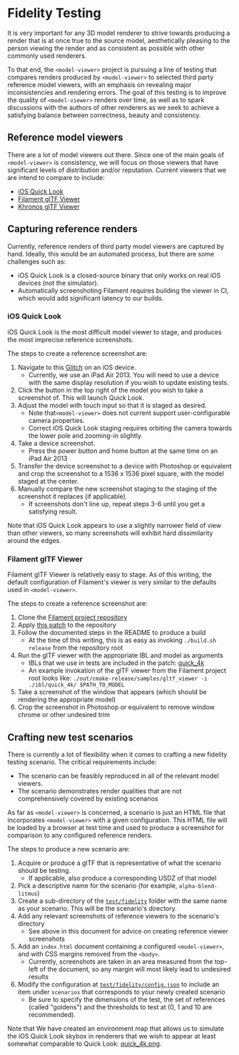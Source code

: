 # Fidelity Testing

It is very important for any 3D model renderer to strive towards producing a
render that is at once true to the source model, aesthetically pleasing to the
person viewing the render and as consistent as possible with other commonly
used renderers.

To that end, the `<model-viewer>` project is pursuing a line of testing that
compares renders produced by `<model-viewer>` to selected third party reference
model viewers, with an emphasis on revealing major inconsistencies and rendering
errors. The goal of this testing is to improve the quality of `<model-viewer>`
renders over time, as well as to spark discussions with the authors of other
renderers as we seek to achieve a satisfying balance between correctness,
beauty and consistency.

## Reference model viewers

There are a lot of model viewers out there. Since one of the main goals of
`<model-viewer>` is consistency, we will focus on those viewers that have
significant levels of distribution and/or reputation. Current viewers that we
are intend to compare to include:

 - [iOS Quick Look](https://developer.apple.com/arkit/gallery/)
 - [Filament glTF Viewer](https://github.com/google/filament/blob/master/samples/gltf_viewer.cpp)
 - [Khronos glTF Viewer](https://github.com/KhronosGroup/glTF-WebGL-PBR/tree/reference-viewer)

## Capturing reference renders

Currently, reference renders of third party model viewers are captured by hand.
Ideally, this would be an automated process, but there are some challenges such
as:

 - iOS Quick Look is a closed-source binary that only works on real iOS devices
   (not the simulator).
 - Automatically screenshoting Filament requires building the viewer in CI,
   which would add significant latency to our builds.

### iOS Quick Look

iOS Quick Look is the most difficult model viewer to stage, and produces the
most imprecise reference screenshots.

The steps to create a reference screenshot are:

 1. Navigate to this [Glitch](http://lopsided-motion.glitch.me/usdz.html) on an
    iOS device.
      - Currently, we use an iPad Air 2013. You will need to use a device with
        the same display resolution if you wish to update existing tests.
 2. Click the button in the top right of the model you wish to take a screenshot
    of. This will launch Quick Look.
 3. Adjust the model with touch input so that it is staged as desired.
      - Note that`<model-viewer>` does not current support user-configurable
        camera properties.
      - Correct iOS Quick Look staging requires orbiting the camera towards
        the lower pole and zooming-in slightly.
 4. Take a device screenshot.
      - Press the power button and home button at the same time on an iPad Air
        2013
 5. Transfer the device screenshot to a device with Photoshop or equivalent
    and crop the screenshot to a 1536 x 1536 pixel square, with the model
    staged at the center.
 6. Manually compare the new screenshot staging to the staging of the screenshot
    it replaces (if applicable).
      - If screenshots don't line up, repeat steps 3-6 until you get a
        satisfying result.

Note that iOS Quick Look appears to use a slightly narrower field of view than
other viewers, so many screenshots will exhibit hard dissimilarity around the
edges.

### Filament glTF Viewer

Filament glTF Viewer is relatively easy to stage. As of this writing, the
default configuration of Filament's viewer is very similar to the defaults used
in `<model-viewer>`.

The steps to create a reference screenshot are:

 1. Clone the [Filament project repository](https://github.com/google/filament)
 2. Apply [this patch](https://github.com/cdata/filament/commits/model-viewer-adaptation)
    to the repository
 3. Follow the documented steps in the README to produce a build
      - At the time of this writing, this is as easy as invoking
        `./build.sh release` from the repository root
 4. Run the glTF viewer with the appropriate IBL and model as arguments
      - IBLs that we use in tests are included in the patch: [quick_4k](https://github.com/cdata/filament/tree/model-viewer-adaptation/ibl/quick_4k)
      - An example invokation of the glTF viewer from the Filament project root
        looks like: `./out/cmake-release/samples/gltf_viewer -i ./ibl/quick_4k/ $PATH_TO_MODEL`
 5. Take a screenshot of the window that appears (which should be rendering
    the appropriate model)
 6. Crop the screenshot in Photoshop or equivalent to remove window chrome or
    other undesired trim

## Crafting new test scenarios

There is currently a lot of flexibility when it comes to crafting a new fidelity
testing scenario. The critical requirements include:

 - The scenario can be feasibly reproduced in all of the relevant model viewers.
 - The scenario demonstrates render qualities that are not comprehensively
   covered by existing scenarios

As far as `<model-viewer>` is concerned, a scenario is just an HTML file that
incorporates `<model-viewer>` with a given configuration. This HTML file will
be loaded by a browser at test time and used to produce a screenshot for
comparison to any configured reference renders.

The steps to produce a new scenario are:

 1. Acquire or produce a glTF that is representative of what the scenario should
    be testing.
      - If applicable, also produce a corresponding USDZ of that model
 2. Pick a descriptive name for the scenario (for example, `alpha-blend-litmus`)
 3. Create a sub-directory of the [`test/fidelity`](./) folder with the same
    name as your scenario. This will be the scenario's directory.
 4. Add any relevant screenshots of reference viewers to the scenario's
    directory
      - See above in this document for advice on creating reference viewer
        screenshots
 5. Add an `index.html` document containing a configured `<model-viewer>`, and
    with CSS margins removed from the `<body>`.
      - Currently, screenshots are taken in an area measured from the top-left of
        the document, so any margin will most likely lead to undesired results
 6. Modify the configuration at [`test/fidelity/config.json`](./config.json) to
    include an item under `scenarios` that corresponds to your newly created
    scenario
      - Be sure to specify the dimensions of the test, the set of references
        (called "goldens") and the thresholds to test at (0, 1 and 10 are
        recommended).

Note that We have created an environment map that allows us to simulate the iOS
Quick Look skybox in renderers that we wish to appear at least somewhat
comparable to Quick Look: [quick_4k.png](../../examples/assets/quick_4k.png).



